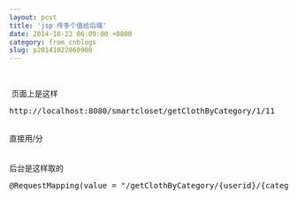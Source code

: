 ```yaml
---
layout: post
title: 'jsp 传多个值给后端'
date: 2014-10-22 06:09:00 +0800
category: from_cnblogs
slug: p20141022060900
---
```



<p><br>
</p>
<p></p>
<div>&nbsp;页面上是这样</div>
<div><pre name="code" class="html">http://localhost:8080/smartcloset/getClothByCategory/1/11</pre><br>
直接用/分<br>
<br>
<br>
后台是这样取的</div>
<div><pre name="code" class="java">@RequestMapping(value = &quot;/getClothByCategory/{userid}/{categoryid}&quot;) </pre><br>
<br>
</div>
<br>
<p></p>
   
